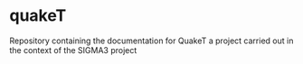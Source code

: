 # quakeT
Repository containing the documentation for QuakeT a project carried out in the context of the SIGMA3 project
